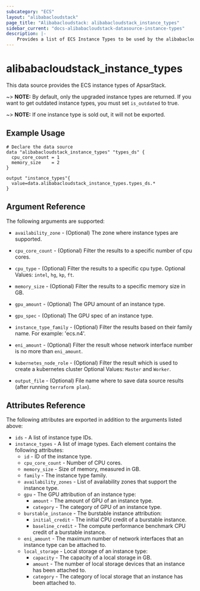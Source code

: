 ```yaml
---
subcategory: "ECS"
layout: "alibabacloudstack"
page_title: "Alibabacloudstack: alibabacloudstack_instance_types"
sidebar_current: "docs-alibabacloudstack-datasource-instance-types"
description: |-
    Provides a list of ECS Instance Types to be used by the alibabacloudstack_instance resource.
---
```


# alibabacloudstack\_instance\_types

This data source provides the ECS instance types of ApsarStack.

~> **NOTE:** By default, only the upgraded instance types are returned. If you want to get outdated instance types, you must set `is_outdated` to true.

~> **NOTE:** If one instance type is sold out, it will not be exported.

## Example Usage

```
# Declare the data source
data "alibabacloudstack_instance_types" "types_ds" {
  cpu_core_count = 1
  memory_size    = 2
}

output "instance_types"{
  value=data.alibabacloudstack_instance_types.types_ds.*
}
```

## Argument Reference

The following arguments are supported:

* `availability_zone` - (Optional) The zone where instance types are supported.
* `cpu_core_count` - (Optional) Filter the results to a specific number of cpu cores.
* `cpu_type` - (Optional) Filter the results to a specific cpu type. Optional Values: `intel`, `hg`, `kp`, `ft`.

* `memory_size` - (Optional) Filter the results to a specific memory size in GB.
* `gpu_amount` - (Optional) The GPU amount of an instance type.
* `gpu_spec` - (Optional) The GPU spec of an instance type.
* `instance_type_family` - (Optional) Filter the results based on their family name. For example: 'ecs.n4'.
* `eni_amount` - (Optional) Filter the result whose network interface number is no more than `eni_amount`.
* `kubernetes_node_role` - (Optional) Filter the result which is used to create a kubernetes cluster Optional Values: `Master` and `Worker`.
* `output_file` - (Optional) File name where to save data source results (after running `terraform plan`).

## Attributes Reference

The following attributes are exported in addition to the arguments listed above:

* `ids` - A list of instance type IDs.
* `instance_types` - A list of image types. Each element contains the following attributes:
  * `id` - ID of the instance type.
  * `cpu_core_count` - Number of CPU cores.
  * `memory_size` - Size of memory, measured in GB.
  * `family` - The instance type family.
  * `availability_zones` - List of availability zones that support the instance type.
  * `gpu` - The GPU attribution of an instance type:
    * `amount` - The amount of GPU of an instance type.
    * `category` - The category of GPU of an instance type.
  * `burstable_instance` - The burstable instance attribution:
    * `initial_credit` - The initial CPU credit of a burstable instance.
    * `baseline_credit` - The compute performance benchmark CPU credit of a burstable instance.
  * `eni_amount` - The maximum number of network interfaces that an instance type can be attached to.
  * `local_storage` - Local storage of an instance type:
    * `capacity` - The capacity of a local storage in GB.
    * `amount` - The number of local storage devices that an instance has been attached to.
    * `category` - The category of local storage that an instance has been attached to.
